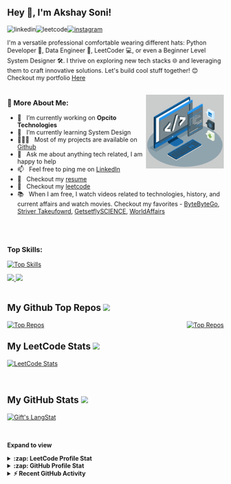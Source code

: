 <!-- Heading -->
## Hey 👋, I'm Akshay Soni!
 
<!-- Connection section -->
<a href='https://www.linkedin.com/in/imakshaysoni/'><img align='left' alt="linkedin" src="https://github.com/FortAwesome/Font-Awesome/blob/6.x/svgs/brands/linkedin.svg" height='28px'/></a>
<a href='https://leetcode.com/iamakshaysoni/'><img align='left' alt="leetcode" src="https://github.com/dheereshagrwal/colored-icons/blob/master/public/icons/leetcode/leetcode-light.png" height='28px'/></a>
<a href='https://www.instagram.com/akshay_soni1/'><img alt="instagram" src="https://github.com/dheereshagrwal/colored-icons/blob/master/public/icons/instagram/instagram.svg" height='28px'/></a>

<!-- Connection section Ends -->

<!-- About section -->

I'm a versatile professional comfortable wearing different hats: Python Developer 📝, Data Engineer 🤖, LeetCoder 💻, or even a Beginner Level System Designer 🛠️. I thrive on exploring new tech stacks 🌐 and leveraging them to craft innovative solutions. Let's build cool stuff together! 😊
<br/>
Checkout my portfolio [Here](https://akshaysoni.me)
<br/>
<br/>

<img align="right" alt="GIF" src="https://github.com/imakshaysoni/imakshaysoni/blob/091f1f458505e9ffc4462bd287d862b1f5bdf2cc/techstack.gif" width="36%"/>
  
### 🧐 More About Me:

- 🔭 &nbsp; I’m currently working on **Opcito Technologies**
- 🌱 &nbsp; I’m currently learning System Design
- 👨🏻‍💻 &nbsp; Most of my projects are available on [Github](https://github.com/imakshaysoni?tab=repositories)
- 💬 &nbsp; Ask me about anything tech related, I am happy to help
- 📫 &nbsp; Feel free to ping me on [LinkedIn](https://www.linkedin.com/in/imakshaysoni/)
- 📝 &nbsp; Checkout my [resume](https://imakshaysoni.github.io/resume/)
- 🤖 &nbsp; Checkout my [leetcode](https://www.linkedin.com/in/imakshaysoni/)
- 📚 &nbsp; When I am free, I watch videos related to technologies, history, and current affairs and watch movies. Checkout my favorites - 
[ByteByteGo](https://www.youtube.com/@ByteByteGo), [Striver Takeufowrd](https://www.youtube.com/@takeUforward), [GetsetflySCIENCE](https://www.youtube.com/@GetSetFly), [WorldAffairs](https://www.youtube.com/@WorldAffairsUnacademy)


<br/>
<br/>
<!-- About section Ends -->

<!-- Skills section -->

### Top Skills:
[![Top Skills](https://skillicons.dev/icons?i=python,fastapi,cpp,aws,docker,kafka,redis,mysql,mongodb,linux,ubuntu,git,postman,pycharm,stackoverflow,notion&perline=8)](https://skillicons.dev)
<div style="display: flex; justify-content: space-between; width: 120px;">
    <a href="#" style="margin-right: 20px;">
      <img src="https://github.com/onemarc/tech-icons/blob/main/icons/apachespark-dark.svg" height="48px">
      <img src="https://github.com/onemarc/tech-icons/blob/main/icons/databricks-dark.svg" height="48px">
    </a>
  </div>

<!-- Skills section ends-->

<br/>

<!-- Top Repos Section -->
##  My Github Top Repos <img src = "https://i.pinimg.com/originals/65/c4/f4/65c4f452571be1261e9c623f7da488ac.gif" width = 35px>
<div style="display: flex; justify-content: space-between;">
    <a href='https://github.com/imakshaysoni/LeetCode'><img align="center" width="48%" src="https://github-readme-stats.vercel.app/api/pin/?username=imakshaysoni&repo=LeetCode" alt="Top Repos" /></a>
    <a href='https://github.com/imakshaysoni/Option_Price_Prediction_ML'><img align="center" width="50%" src="https://github-readme-stats.vercel.app/api/pin/?username=imakshaysoni&repo=Option_Price_Prediction_ML" alt="Top Repos" /></a>
</div>

<!-- Top Repos Section Ends-->

<!-- LeetCode Section -->

##  My LeetCode Stats <img src = "https://i.pinimg.com/originals/65/c4/f4/65c4f452571be1261e9c623f7da488ac.gif" width = 35px>
<div>
   <a href='https://leetcode.com/iamakshaysoni'><img align="center" src="https://leetcode.card.workers.dev/iamakshaysoni?theme=default&font=baloo&extension=activity&hide_border=true" alt="LeetCode Stats" /></a>
</div>
<br><br>

 
 <!-- GitHub section -->

##  My GitHub Stats <img src = "https://i.pinimg.com/originals/65/c4/f4/65c4f452571be1261e9c623f7da488ac.gif" width = 35px> 
 <div>
   <a href='https://github.com/imakshaysoni?tab=repositories'><img align="center" src="https://streak-stats.demolab.com?user=imakshaysoni&hide_border=true" alt="Gift's LangStat" /></a>
   <!-- Commented section 
   <img align="center" src="https://github-readme-stats.vercel.app/api/top-langs?username=imakshaysoni&langs_count=10&show_icons=true&locale=en&layout=compact&theme=light" alt="Gift's language" height="192px"  width="500px"/> -->
</div>

<br><br>
**Expand to view**
<details>
  <summary><b>:zap: LeetCode Profile Stat</b></summary>
  <br>
  <a href="https://leetcode.com/iamakshaysoni/"><img src="https://leetcode-stats.vercel.app/api?username=iamakshaysoni&theme=Light" /></a>
</details>
<details>
  <summary><b>:zap: GitHub Profile Stat</b></summary>
  <br>
  <a href="https://github.com/imakshaysoni/"><img src="https://github-readme-stats-anuraghazra1.vercel.app/api?username=imakshaysoni&show_icons=true" /></a>
</details>
<details>
  <summary><b>⚡ Recent GitHub Activity</b></summary>
  <br/>
   <a href="https://github.com/imakshaysoni/"><img alt="Gift' Activity Graph" src="https://github-readme-activity-graph.vercel.app/graph?username=imakshaysoni&theme=react-dark" /></a>
  <br/>
</details>

<!-- GitHub section: END -->

<!-- Profile Views 
# not pushing it now.
<p align="left"> <img src="https://komarev.com/ghpvc/?username=imakshaysoni&label=Profile%20views&color=0e75b6&style=flat" alt="isrealodejobi" />
</p>
-->

<!-- THE END -->
